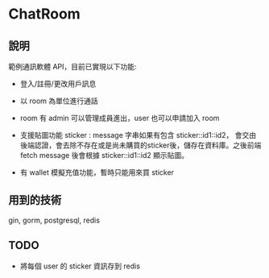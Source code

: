 # ChatRoom

## 說明

範例通訊軟體 API，目前已實現以下功能:

+ 登入/註冊/更改用戶訊息

+ 以 room 為單位進行通話

+ room 有 admin 可以管理成員進出，user 也可以申請加入 room

+ 支援貼圖功能 sticker : message 字串如果有包含 sticker::id1::id2，
  會交由後端認證，會去除不存在或是尚未購買的sticker後，儲存在資料庫。之後前端fetch
  message 後會根據  sticker::id1::id2 顯示貼圖。

+ 有 wallet 模擬充值功能，暫時只能用來買 sticker 

## 用到的技術

gin, gorm, postgresql, redis

## TODO 

+ 將每個 user 的 sticker 資訊存到 redis
